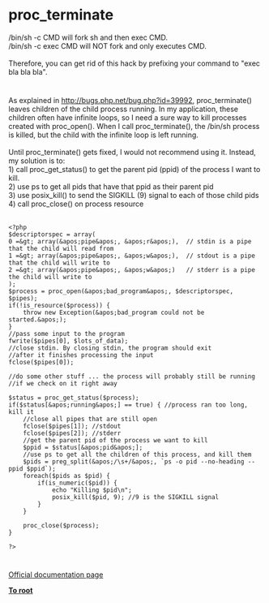 # proc_terminate



/bin/sh -c CMD will fork sh and then exec CMD.<br>/bin/sh -c exec CMD will NOT fork and only executes CMD.<br><br>Therefore, you can get rid of this hack by prefixing your command to "exec bla bla bla".  

#

As explained in http://bugs.php.net/bug.php?id=39992, proc_terminate() leaves children of the child process running. In my application, these children often have infinite loops, so I need a sure way to kill processes created with proc_open(). When I call proc_terminate(), the /bin/sh process is killed, but the child with the infinite loop is left running. <br><br>Until proc_terminate() gets fixed, I would not recommend using it. Instead, my solution is to:<br>1) call proc_get_status() to get the parent pid (ppid) of the process I want to kill. <br>2) use ps to get all pids that have that ppid as their parent pid<br>3) use posix_kill() to send the SIGKILL (9) signal to each of those child pids<br>4) call proc_close() on process resource<br><br>

```
<?php
$descriptorspec = array(
0 =&gt; array(&apos;pipe&apos;, &apos;r&apos;),  // stdin is a pipe that the child will read from
1 =&gt; array(&apos;pipe&apos;, &apos;w&apos;),  // stdout is a pipe that the child will write to
2 =&gt; array(&apos;pipe&apos;, &apos;w&apos;)   // stderr is a pipe the child will write to
);
$process = proc_open(&apos;bad_program&apos;, $descriptorspec, $pipes);
if(!is_resource($process)) {
    throw new Exception(&apos;bad_program could not be started.&apos;);
}
//pass some input to the program
fwrite($pipes[0], $lots_of_data);
//close stdin. By closing stdin, the program should exit
//after it finishes processing the input
fclose($pipes[0]);

//do some other stuff ... the process will probably still be running
//if we check on it right away

$status = proc_get_status($process);
if($status[&apos;running&apos;] == true) { //process ran too long, kill it
    //close all pipes that are still open
    fclose($pipes[1]); //stdout
    fclose($pipes[2]); //stderr
    //get the parent pid of the process we want to kill
    $ppid = $status[&apos;pid&apos;];
    //use ps to get all the children of this process, and kill them
    $pids = preg_split(&apos;/\s+/&apos;, `ps -o pid --no-heading --ppid $ppid`);
    foreach($pids as $pid) {
        if(is_numeric($pid)) {
            echo "Killing $pid\n";
            posix_kill($pid, 9); //9 is the SIGKILL signal
        }
    }
        
    proc_close($process);
}

?>
```
  

#

[Official documentation page](https://www.php.net/manual/en/function.proc-terminate.php)

**[To root](/README.md)**